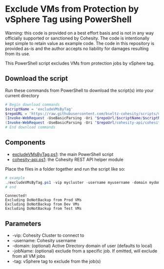 # Exclude VMs from Protection by vSphere Tag using PowerShell

Warning: this code is provided on a best effort basis and is not in any way officially supported or sanctioned by Cohesity. The code is intentionally kept simple to retain value as example code. The code in this repository is provided as-is and the author accepts no liability for damages resulting from its use.

This PowerShell script excludes VMs from protection jobs by vSphere tag.

## Download the script

Run these commands from PowerShell to download the script(s) into your current directory

```powershell
# Begin download commands
$scriptName = 'excludeVMsByTag'
$repoURL = 'https://raw.githubusercontent.com/bseltz-cohesity/scripts/master/powershell'
(Invoke-WebRequest -UseBasicParsing -Uri "$repoUrl/$scriptName/$scriptName.ps1").content | Out-File "$scriptName.ps1"; (Get-Content "$scriptName.ps1") | Set-Content "$scriptName.ps1"
(Invoke-WebRequest -UseBasicParsing -Uri "$repoUrl/cohesity-api/cohesity-api.ps1").content | Out-File cohesity-api.ps1; (Get-Content cohesity-api.ps1) | Set-Content cohesity-api.ps1
# End download commands
```

## Components

* [excludeVMsByTag.ps1](https://raw.githubusercontent.com/bseltz-cohesity/scripts/master/powershell/excludeVMsByTag/excludeVMsByTag.ps1): the main PowerShell script
* [cohesity-api.ps1](https://raw.githubusercontent.com/bseltz-cohesity/scripts/master/powershell/cohesity-api/cohesity-api.ps1): the Cohesity REST API helper module

Place the files in a folder together and run the script like so:

```powershell
# example
./excludeVMsByTag.ps1 -vip mycluster -username myusername -domain mydomain.net -tag 'DoNotBackup' -vCenterName myvcenter.mydomain.net
# end
```

```text
Connected!
Excluding DoNotBackup from Prod VMs
Excluding DoNotBackup from Dev VMs
Excluding DoNotBackup from Test VMs
```

## Parameters

* -vip: Cohesity Cluster to connect to
* -username: Cohesity username
* -domain: (optional) Active Directory domain of user (defaults to local)
* -jobName: (optional) exclude from a specific job. If omitted, will exclude from all VM jobs
* -tag: vSphere tag to exclude from the job(s)
